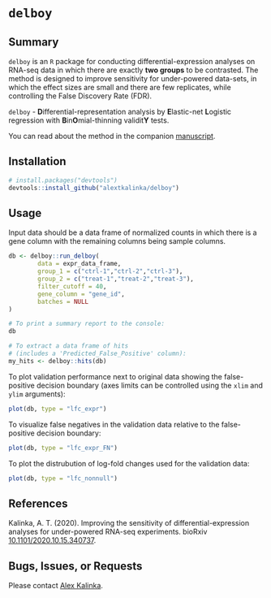 # `delboy`

## Summary

`delboy` is an `R` package for conducting differential-expression analyses on RNA-seq data in which there are exactly **two groups** to be contrasted. The method is designed to improve sensitivity for under-powered data-sets, in which the effect sizes are small and there are few replicates, while controlling the False Discovery Rate (FDR).

`delboy` - **D**ifferential-representation analysis by **E**lastic-net **L**ogistic regression with **B**in**O**mial-thinning validit**Y** tests.

You can read about the method in the companion [manuscript](https://www.biorxiv.org/content/10.1101/2020.10.15.340737v1.full).

## Installation

```r
# install.packages("devtools")
devtools::install_github("alextkalinka/delboy")
```

## Usage

Input data should be a data frame of normalized counts in which there is a gene column with the remaining columns being sample columns.

```r
db <- delboy::run_delboy(
		data = expr_data_frame,
		group_1 = c("ctrl-1","ctrl-2","ctrl-3"),
		group_2 = c("treat-1","treat-2","treat-3"),
		filter_cutoff = 40,
		gene_column = "gene_id",
		batches = NULL
)

# To print a summary report to the console:
db

# To extract a data frame of hits
# (includes a 'Predicted_False_Positive' column):
my_hits <- delboy::hits(db)

```

To plot validation performance next to original data showing the false-positive decision boundary (axes limits can be controlled using the `xlim` and `ylim` arguments):

```r
plot(db, type = "lfc_expr")
```

To visualize false negatives in the validation data relative to the false-positive decision boundary:

```r
plot(db, type = "lfc_expr_FN")
```

To plot the distrubution of log-fold changes used for the validation data:

```r
plot(db, type = "lfc_nonnull")
```

## References

Kalinka, A. T. (2020). Improving the sensitivity of differential-expression analyses for under-powered RNA-seq experiments. bioRxiv [10.1101/2020.10.15.340737](https://www.biorxiv.org/content/10.1101/2020.10.15.340737v1.full).

## Bugs, Issues, or Requests

Please contact [Alex Kalinka](mailto:alex.t.kalinka@gmail.com).
